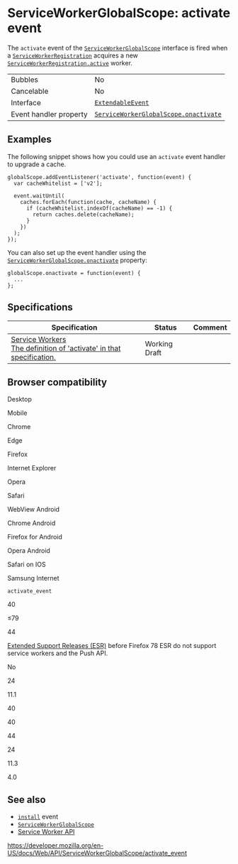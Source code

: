 ServiceWorkerGlobalScope: activate event
========================================

The `activate` event of the [`ServiceWorkerGlobalScope`](../serviceworkerglobalscope) interface is fired when a [`ServiceWorkerRegistration`](../serviceworkerregistration) acquires a new [`ServiceWorkerRegistration.active`](../serviceworkerregistration/active) worker.

<table><tbody><tr class="odd"><td>Bubbles</td><td>No</td></tr><tr class="even"><td>Cancelable</td><td>No</td></tr><tr class="odd"><td>Interface</td><td><a href="../extendableevent"><code>ExtendableEvent</code></a></td></tr><tr class="even"><td>Event handler property</td><td><a href="onactivate"><code>ServiceWorkerGlobalScope.onactivate</code></a></td></tr></tbody></table>

Examples
--------

The following snippet shows how you could use an `activate` event handler to upgrade a cache.

    globalScope.addEventListener('activate', function(event) {
      var cacheWhitelist = ['v2'];

      event.waitUntil(
        caches.forEach(function(cache, cacheName) {
          if (cacheWhitelist.indexOf(cacheName) == -1) {
            return caches.delete(cacheName);
          }
        })
      );
    });

You can also set up the event handler using the [`ServiceWorkerGlobalScope.onactivate`](onactivate) property:

    globalScope.onactivate = function(event) {
      ...
    };

Specifications
--------------

<table><thead><tr class="header"><th>Specification</th><th>Status</th><th>Comment</th></tr></thead><tbody><tr class="odd"><td><a href="https://w3c.github.io/ServiceWorker/#service-worker-global-scope-activate-event">Service Workers<br />
<span class="small">The definition of 'activate' in that specification.</span></a></td><td><span class="spec-wd">Working Draft</span></td><td></td></tr></tbody></table>

Browser compatibility
---------------------

Desktop

Mobile

Chrome

Edge

Firefox

Internet Explorer

Opera

Safari

WebView Android

Chrome Android

Firefox for Android

Opera Android

Safari on IOS

Samsung Internet

`activate_event`

40

≤79

44

[Extended Support Releases (ESR)](https://www.mozilla.org/en-US/firefox/organizations/) before Firefox 78 ESR do not support service workers and the Push API.

No

24

11.1

40

40

44

24

11.3

4.0

See also
--------

-   [`install`](install_event) event
-   [`ServiceWorkerGlobalScope`](../serviceworkerglobalscope)
-   [Service Worker API](../service_worker_api)

<a href="https://developer.mozilla.org/en-US/docs/Web/API/ServiceWorkerGlobalScope/activate_event" class="_attribution-link">https://developer.mozilla.org/en-US/docs/Web/API/ServiceWorkerGlobalScope/activate_event</a>
